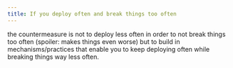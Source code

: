 ```yaml
---
title: If you deploy often and break things too often
---
```


the countermeasure is not to deploy less often in order to not break things too often (spoiler: makes things even worse) but to build in mechanisms/practices that enable you to keep deploying often while breaking things way less often.

